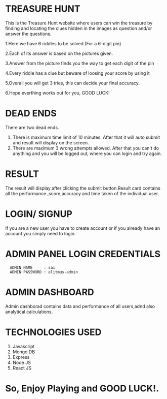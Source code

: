 # TREASURE HUNT

This is the Treasure Hunt website where users can win the treasure by finding and locating the clues hidden in the images as question and/or answer the questions. 

1.Here we have 6 riddles to be solved.(For a 6-digit pin)

2.Each of its answer is based on the pictures given.

3.Answer from the picture finds you the way to get each digit of the pin

4.Every riddle has a clue but beware of loosing your score by using it

5.Overall you will get 3 tries, this can decide your final accuracy.

6.Hope everthing works out for you, GOOD LUCK!

# DEAD ENDS
There are two dead ends. 
1. There is maximum time limit of 10 minutes. After that it will auto submit and result will display on the screen.
2. There are maximum 3  wrong attempts allowed. After that you can't do anything and you will be logged out, where you can login and try again.

# RESULT
The result will display after clicking the submit button.Result card contains all the performance ,score,accuracy and time taken of the individual user.

# LOGIN/ SIGNUP
If you are a new user you have to create account or if you already have an account you simply need to login.

# ADMIN PANEL LOGIN CREDENTIALS
      ADMIN NAME     : sai
      ADMIN PASSWORD : elitmus-admin
# ADMIN DASHBOARD 
Admin dashborad contains data and performance  of all users,adnd also analytical calculations.

# TECHNOLOGIES USED
1. Javascript
2. Mongo DB
3. Express
4. Node JS
5. React JS

# So, Enjoy Playing and GOOD LUCK!.
